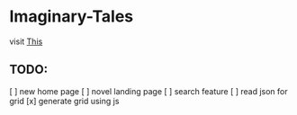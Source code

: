 # **Imaginary-Tales**
visit [This](https://commrade-goad.github.io/imaginary-tales) 

## TODO:
[ ] new home page
[ ] novel landing page
[ ] search feature
[ ] read json for grid
[x] generate grid using js
